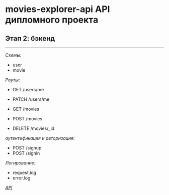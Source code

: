 # movies-explorer-api API дипломного проекта
## Этап 2: бэкенд
___

*Схемы:*
* user
* movie

*Роуты:*
* GET /users/me
* PATCH /users/me

* GET /movies
* POST /movies
* DELETE /movies/_id 

*аутентификация и авторизация:*
* POST /signup
* POST /signin 

*Логирование:*
* request.log
* error.log

*[API](http://api.mvs.nomoreparties.sbs)*
